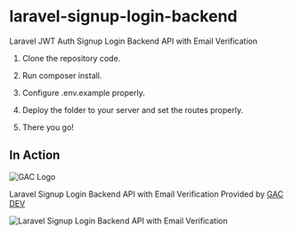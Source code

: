 # laravel-signup-login-backend
Laravel JWT Auth Signup Login Backend API with Email Verification

1. Clone the repository code.

2. Run composer install.

3. Configure .env.example properly.

3. Deploy the folder to your server and set the routes properly.

4. There you go!

## In Action

![GAC Logo](https://geniusandcourage.com/favicon.ico)

Laravel Signup Login Backend API with Email Verification Provided by [GAC DEV](https://geniusandcourage.com)

![Laravel Signup Login Backend API with Email Verification](https://ndolet.com/nd_en.jpg)